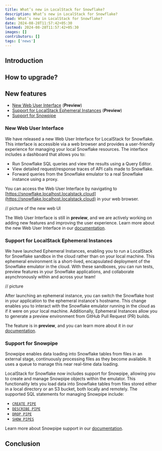 ```yaml
---
title: What’s new in LocalStack for Snowflake?
description: What’s new in LocalStack for Snowflake?
lead: What’s new in LocalStack for Snowflake?
date: 2024-08-28T11:57:42+05:30
lastmod: 2024-08-28T11:57:42+05:30
images: []
contributors: []
tags: ['news']
---
```


## Introduction

## How to upgrade?

## New features

- [New Web User Interface](#new-web-user-interface) (**Preview**)
- [Support for LocalStack Ephemeral Instances](#support-for-localstack-ephemeral-instances) (**Preview**)
- [Support for Snowpipe](#support-for-snowpipe)

### New Web User Interface

We have released a new Web User Interface for LocalStack for Snowflake. This interface is accessible via a web browser and provides a user-friendly experience for managing your local Snowflake resources. The interface includes a dashboard that allows you to:

-   Run Snowflake SQL queries and view the results using a Query Editor.
-   View detailed request/response traces of API calls made to Snowflake.
-   Forward queries from the Snowflake emulator to a real Snowflake instance using a proxy.

You can access the Web User Interface by navigating to [https://snowflake.localhost.localstack.cloud](https://snowflake.localhost.localstack.cloud) in your web browser.

// picture of the new web UI

The Web User Interface is still in **preview**, and we are actively working on adding new features and improving the user experience. Learn more about the new Web User Interface in our [documentation](https://snowflake.localstack.cloud/user-guide/web-user-interface/).

### Support for LocalStack Ephemeral Instances

We have launched Ephemeral Instances, enabling you to run a LocalStack for Snowflake sandbox in the cloud rather than on your local machine. This ephemeral environment is a short-lived, encapsulated deployment of the Snowflake emulator in the cloud. With these sandboxes, you can run tests, preview features in your Snowflake applications, and collaborate asynchronously within and across your team!

// picture

After launching an ephemeral instance, you can switch the Snowflake host in your application to the ephemeral instance's hostname. This change enables you to interact with the Snowflake emulator running in the cloud as if it were on your local machine. Additionally, Ephemeral Instances allow you to generate a preview environment from GitHub Pull Request (PR) builds.

The feature is in **preview**, and you can learn more about it in our [documentation](https://snowflake.localstack.cloud/user-guide/ephemeral-instances/).

### Support for Snowpipe

Snowpipe enables data loading into Snowflake tables from files in an external stage, continuously processing files as they become available. It uses a queue to manage this near real-time data loading.

LocalStack for Snowflake now includes support for Snowpipe, allowing you to create and manage Snowpipe objects within the emulator. This functionality lets you load data into Snowflake tables from files stored either in a local directory or an S3 bucket, both locally and remotely. The supported SQL statements for managing Snowpipe include:

-   [`CREATE PIPE`](https://docs.snowflake.com/en/sql-reference/sql/create-pipe.html)
-   [`DESCRIBE PIPE`](https://docs.snowflake.com/en/sql-reference/sql/describe-pipe.html)
-   [`DROP PIPE`](https://docs.snowflake.com/en/sql-reference/sql/drop-pipe.html)
-   [`SHOW PIPES`](https://docs.snowflake.com/en/sql-reference/sql/show-pipes.html)

Learn more about Snowpipe support in our [documentation](https://snowflake.localstack.cloud/user-guide/snowpipe/).

## Conclusion
